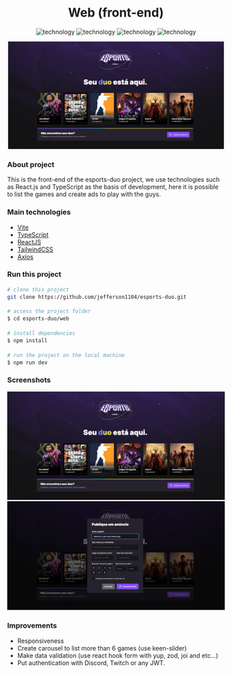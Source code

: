 <div align="center" style="margin-bottom: 20px;">
  <h1>Web (front-end)</h1>
  <p align="center">
    <img alt="technology" src="https://img.shields.io/badge/Vite-B73BFE?style=for-the-badge&logo=vite&logoColor=FFD62E">
    <img alt="technology" src="https://img.shields.io/badge/TypeScript-007ACC?style=for-the-badge&logo=typescript&logoColor=white">
    <img alt="technology" src="https://img.shields.io/badge/React-20232A?style=for-the-badge&logo=react&logoColor=61DAFB">
    <img alt="technology" src="https://img.shields.io/badge/Tailwind_CSS-38B2AC?style=for-the-badge&logo=tailwind-css&logoColor=white">
  </p> 

  <img alt="esports-duo" src="./public/screenshots/screenshot-01.png" width="500" heigth="auto"/>
</div>


### About project
This is the front-end of the esports-duo project, we use technologies such as React.js and TypeScript as the basis of development, here it is possible to list the games and create ads to play with the guys.


### Main technologies
- [Vite](https://vitejs.dev/)
- [TypeScript](https://www.typescriptlang.org/docs/)
- [ReactJS](https://pt-br.reactjs.org/)
- [TailwindCSS](https://tailwindcss.com/)
- [Axios](https://axios-http.com/ptbr/docs/intro)


### Run this project
```bash
# clone this project
git clone https://github.com/jefferson1104/esports-duo.git

# access the project folder
$ cd esports-duo/web

# install dependencies
$ npm install

# run the project on the local machine
$ npm run dev
```

### Screenshots
<p align="center">
  <img src="./public/screenshots/screenshot-01.png">
  <img src="./public/screenshots/screenshot-02.png">
</p>


### Improvements
- Responsiveness
- Create carousel to list more than 6 games (use keen-slider)
- Make data validation (use react hook form with yup, zod, joi and etc...)
- Put authentication with Discord, Twitch or any JWT.
